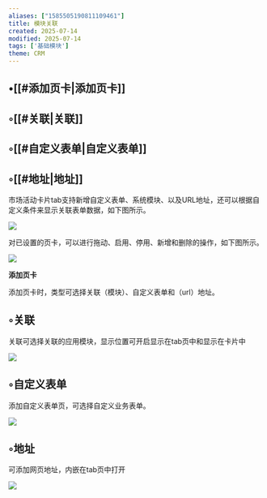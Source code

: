 ```yaml
---
aliases: ["1585505190811109461"]
title: 模块关联
created: 2025-07-14
modified: 2025-07-14
tags: ['基础模块']
theme: CRM
---
```


## •[[#添加页卡|添加页卡]]

## ◦[[#关联|关联]]

## ◦[[#自定义表单|自定义表单]]

## ◦[[#地址|地址]]

市场活动卡片tab支持新增自定义表单、系统模块、以及URL地址，还可以根据自定义条件来显示关联表单数据，如下图所示。

![](1669e6887d8a39579eb62b9ae37ac262.jpg)

对已设置的页卡，可以进行拖动、启用、停用、新增和删除的操作，如下图所示。

![](7373009563ac674ba88ff0f430b3bbb5.jpg)

**添加页卡**

添加页卡时，类型可选择关联（模块）、自定义表单和（url）地址。

## ◦关联

关联可选择关联的应用模块，显示位置可开启显示在tab页中和显示在卡片中

![](2a79663d08c0a9a78750b273bf81e113.jpg)

## ◦自定义表单

添加自定义表单页，可选择自定义业务表单。

![](0feb70abb5be9b20c508fe7237c8ba43.jpg)

## ◦地址

可添加网页地址，内嵌在tab页中打开

![](16d78e6bf4b4146157b18e2544b6c775.jpg)